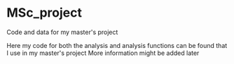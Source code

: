 # MSc_project
Code and data for my master's project

Here my code for both the analysis and analysis functions can be found that I use in my master's project
More information might be added later
